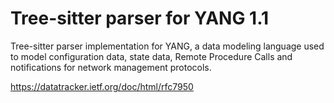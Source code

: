 # Tree-sitter parser for YANG 1.1

Tree-sitter parser implementation for YANG, a data modeling language used to
model configuration data, state data, Remote Procedure Calls and notifications
for network management protocols.

https://datatracker.ietf.org/doc/html/rfc7950
